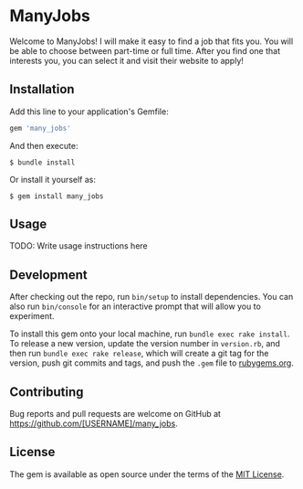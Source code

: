 # ManyJobs

Welcome to ManyJobs! I will make it easy to find a job that fits you. You will be able to choose between part-time or full time. After you find one that interests you, you can select it and visit their website to apply!

## Installation

Add this line to your application's Gemfile:

```ruby
gem 'many_jobs'
```

And then execute:

    $ bundle install

Or install it yourself as:

    $ gem install many_jobs

## Usage

TODO: Write usage instructions here

## Development

After checking out the repo, run `bin/setup` to install dependencies. You can also run `bin/console` for an interactive prompt that will allow you to experiment.

To install this gem onto your local machine, run `bundle exec rake install`. To release a new version, update the version number in `version.rb`, and then run `bundle exec rake release`, which will create a git tag for the version, push git commits and tags, and push the `.gem` file to [rubygems.org](https://rubygems.org).

## Contributing

Bug reports and pull requests are welcome on GitHub at https://github.com/[USERNAME]/many_jobs.


## License

The gem is available as open source under the terms of the [MIT License](https://opensource.org/licenses/MIT).
